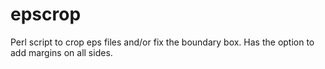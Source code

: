 # epscrop
Perl script to crop eps files and/or fix the boundary box. Has the option to add margins on all sides.

